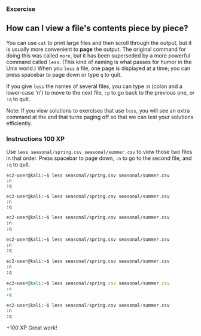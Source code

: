 ### Excercise

## How can I view a file's contents piece by piece?

You can use `cat` to print large files and then scroll through the output, but it is usually more convenient to **page** the output. The original command for doing this was called `more`, but it has been superseded by a more powerful command called `less`. (This kind of naming is what passes for humor in the Unix world.) When you `less` a file, one page is displayed at a time; you can press spacebar to page down or type `q` to quit.

If you give `less` the names of several files, you can type :n (colon and a lower-case 'n') to move to the next file, `:p` to go back to the previous one, or `:q` to quit.

Note: If you view solutions to exercises that use `less`, you will see an extra command at the end that turns paging off so that we can test your solutions efficiently.


### Instructions 100 XP

Use `less seasonal/spring.csv seasonal/summer.csv` to view those two files in that order. Press spacebar to page down, `:n` to go to the second file, and `:q` to quit.
```console
ec2-user@kali:~$ less seasonal/spring.csv seasonal/summer.csv
:n
:q
```
```shell
ec2-user@kali:~$ less seasonal/spring.csv seasonal/summer.csv
:n
:q
```
```bash
ec2-user@kali:~$ less seasonal/spring.csv seasonal/summer.csv
:n
:q
```
```sh
ec2-user@kali:~$ less seasonal/spring.csv seasonal/summer.csv
:n
:q
```
```zsh
ec2-user@kali:~$ less seasonal/spring.csv seasonal/summer.csv
:n
:q
```
```ruby
ec2-user@kali:~$ less seasonal/spring.csv seasonal/summer.csv
:n
:q
```
```python
ec2-user@kali:~$ less seasonal/spring.csv seasonal/summer.csv
:n
:q
```


 +100 XP
Great work!
